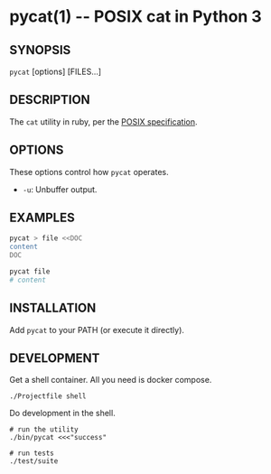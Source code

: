 pycat(1) -- POSIX cat in Python 3
================================================================

## SYNOPSIS

`pycat` [options] [FILES...]

## DESCRIPTION

The `cat` utility in ruby, per the [POSIX specification](http://pubs.opengroup.org/onlinepubs/000095399/utilities/cat.html).

## OPTIONS

These options control how `pycat` operates.

* `-u`:
  Unbuffer output.

## EXAMPLES

```bash
pycat > file <<DOC
content
DOC

pycat file
# content
```

## INSTALLATION

Add `pycat` to your PATH (or execute it directly).

## DEVELOPMENT

Get a shell container. All you need is docker compose.

```shell
./Projectfile shell
```

Do development in the shell.

```shell
# run the utility
./bin/pycat <<<"success"

# run tests
./test/suite
```
